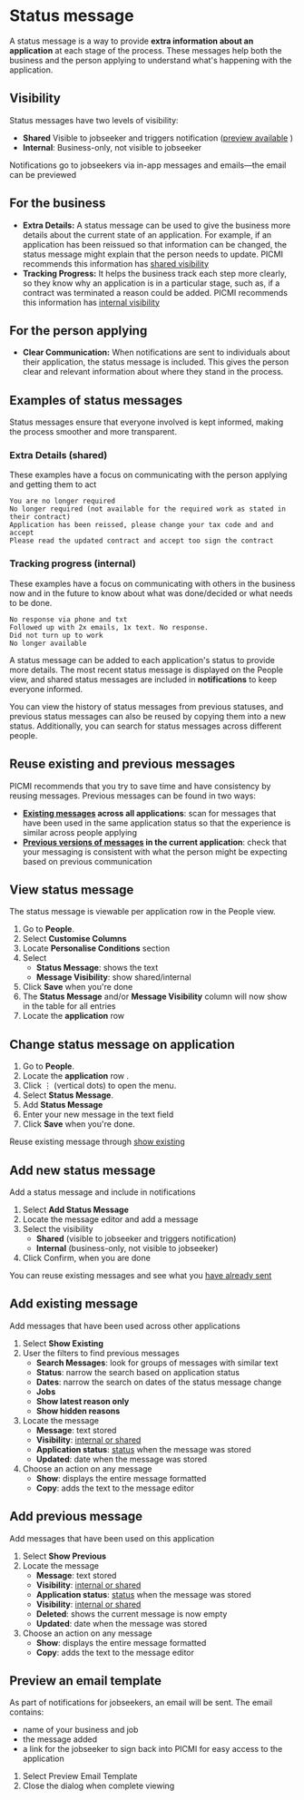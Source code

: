 # Status message

A status message is a way to provide **extra information about an application** at each stage of the process. These
messages help both the business and the person applying to understand what's happening with the application.

## Visibility

Status messages have two levels of visibility:

* **Shared** Visible to jobseeker and triggers
  notification ([preview available](#preview-an-email-template) <span class="mdi mdi-account-eye-outline"></span>)
* **Internal**: Business-only, not visible to jobseeker

<prompt>

Notifications go to jobseekers via in-app messages and emails—the email can be previewed

</prompt>

<explanation>

## For the business

* **Extra Details:** A status message can be used to give the business more details about the current state of an
  application. For example, if an application has been reissued so that information can be changed, the status message
  might explain that the person needs to update. PICMI recommends this information has [shared visibility](#visibility)
* **Tracking Progress:** It helps the business track each step more clearly, so they know why an application is in a
  particular stage, such as, if a contract was terminated a reason could be added. PICMI recommends this information
  has [internal visibility](#visibility)

## For the person applying

* **Clear Communication:** When notifications are sent to individuals about their application, the status message is
  included. This gives the person clear and relevant information about where they stand in the process.

## Examples of status messages

Status messages ensure that everyone involved is kept informed, making the process smoother and more transparent.

### Extra Details (shared)

These examples have a focus on communicating with the person applying and getting them to act

```
You are no longer required
No longer required (not available for the required work as stated in their contract)
Application has been reissed, please change your tax code and and accept
Please read the updated contract and accept too sign the contract
```

### Tracking progress (internal)

These examples have a focus on communicating with others in the business now and in the future to know about what
was done/decided or what needs to be done.

```
No response via phone and txt
Followed up with 2x emails, 1x text. No response.
Did not turn up to work
No longer available
```

<prompt>

A status message can be added to each application's status to provide more details. The most recent status message is
displayed on the People view, and shared status messages are included in **notifications** to keep everyone informed.

You can view the history of status messages from previous statuses, and previous status messages can also be reused by
copying them into a new status. Additionally, you can search for status messages across different people.

</prompt>

</explanation>

## Reuse existing and previous messages

PICMI recommends that you try to save time and have consistency by reusing messages. Previous messages can be found in
two ways:

* **[Existing messages](#add-existing-message) across all applications**: scan for messages that have been used in the
  same application status so that the experience is similar across people applying
* **[Previous versions of messages](#add-previous-message) in the current application**: check that your messaging is consistent with what the
  person might be expecting based on previous communication

<instructions>

## View status message

The status message is viewable per application row in the People view.

1. Go to **People**.
2. Select <span class="mdi mdi-cog-outline"></span> **Customise Columns**
3. Locate **Personalise Conditions** section
4. Select
    * **Status Message**: shows the text
    * **Message Visibility**: show shared/internal
5. Click **Save** when you're done
6. The **Status Message** and/or **Message Visibility** column will now show in the table for all entries
7. Locate the **application** row <span class="mdi mdi-checkbox-marked-outline"></span>

</instructions>

<instructions>

## Change status message on application

1. Go to **People**.
2. Locate the **application** row <span class="mdi mdi-checkbox-marked-outline"></span>.
3. Click &vellip; (vertical dots) to open the menu.
4. Select **Status Message**.
5. Add **Status Message**<span class="mdi mdi-chevron-right"></span>
6. Enter your new message in the text field
4. Click **Save** when you're done.

<prompt>

Reuse existing message through [show existing](#add-existing-message)

</prompt>

</instructions>

<instructions>

## Add new status message

Add a status message and include in notifications

1. Select **Add Status Message**
2. Locate the message editor and add a message
3. Select the visibility
    * **Shared** (visible to jobseeker and triggers notification)
    * **Internal** (business-only, not visible to jobseeker)
4. Click Confirm, when you are done

<prompt>

You can reuse existing messages and see what you [have already sent](#add-existing-message)

</prompt>

</instructions>

<instructions>

## Add existing message

Add messages that have been used across other applications

1. Select **Show Existing**<span class="mdi mdi-chevron-right"></span>
2. User the filters to find previous messages
    * **Search Messages**: look for groups of messages with similar text
    * **Status**: narrow the search based on application status
    * **Dates**: narrow the search on dates of the status message change
    * **Jobs**
    * **Show latest reason only**
    * **Show hidden reasons**
3. Locate the message
    * **Message**: text stored
    * **Visibility**: [internal or shared](#visibility)
    * **Application status**: [status](../about-picmi/applications.md#application-status) when the message was stored
    * **Updated**: date when the message was stored
4. Choose an action on any message
    * **Show**: displays the entire message formatted
    * **Copy**: adds the text to the message editor

</instructions>

<instructions>

## Add previous message

Add messages that have been used on this application

1. Select **Show Previous** <span class="mdi mdi-chevron-right"></span>
3. Locate the message
    * **Message**: text stored
    * **Visibility**: [internal or shared](#visibility)
    * **Application status**: [status](../about-picmi/applications.md#application-status) when the message was stored
    * **Visibility**: [internal or shared](#visibility)
    * **Deleted**: shows the current message is now empty
    * **Updated**: date when the message was stored
4. Choose an action on any message
    * **Show**: displays the entire message formatted
    * **Copy**: adds the text to the message editor

</instructions>

<instructions>

## Preview an email template

As part of notifications for jobseekers, an email will be sent. The email contains:

* name of your business and job
* the message added
* a link for the jobseeker to sign back into PICMI for easy access to the application

1. Select Preview Email Template <span class="mdi mdi-account-eye-outline"></span>
2. Close the dialog when complete viewing

</instructions>
